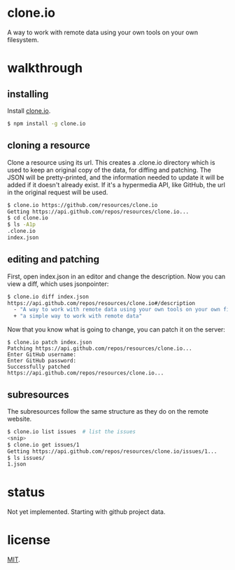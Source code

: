# clone.io

A way to work with remote data using your own tools on your own
filesystem.

# walkthrough

## installing

Install [clone.io](http://clone.io/).

``` bash
$ npm install -g clone.io
```

## cloning a resource

Clone a resource using its url. This creates a .clone.io directory
which is used to keep an original copy of the data, for diffing and
patching. The JSON will be pretty-printed, and the information needed
to update it will be added if it doesn't already exist. If it's a
hypermedia API, like GitHub, the url in the original request will be
used.

``` bash
$ clone.io https://github.com/resources/clone.io
Getting https://api.github.com/repos/resources/clone.io...
$ cd clone.io
$ ls -A1p
.clone.io
index.json
```

## editing and patching

First, open index.json in an editor and change the description. Now
you can view a diff, which uses jsonpointer:

``` bash
$ clone.io diff index.json
https://api.github.com/repos/resources/clone.io#/description
  - "A way to work with remote data using your own tools on your own filesystem."
  + "a simple way to work with remote data"
```

Now that you know what is going to change, you can patch it on the server:

```
$ clone.io patch index.json
Patching https://api.github.com/repos/resources/clone.io...
Enter GitHub username:
Enter GitHub password:
Successfully patched https://api.github.com/repos/resources/clone.io...
```

## subresources

The subresources follow the same structure as they do on the remote
website.

``` bash
$ clone.io list issues  # list the issues
<snip>
$ clone.io get issues/1
Getting https://api.github.com/repos/resources/clone.io/issues/1...
$ ls issues/
1.json
```

# status

Not yet implemented. Starting with github project data.

# license

[MIT](http://benatkin.mit-license.org/).
